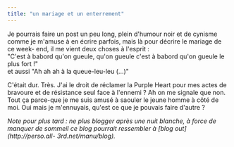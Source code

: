 ```yaml
---
title: "un mariage et un enterrement"
---
```


Je pourrais faire un post un peu long, plein d'humour noir et de cynisme comme
je m'amuse à en écrire parfois, mais là pour décrire le mariage de ce week-
end, il me vient deux choses à l'esprit :  
"C'est à babord qu'on gueule, qu'on gueule c'est à babord qu'on gueule le plus
fort !"  
et aussi "Ah ah ah à la queue-leu-leu (...)"

C'était dur. Très. J'ai le droit de réclamer la Purple Heart pour mes actes de
bravoure et de résistance seul face à l'ennemi ? Ah on me signale que non.
Tout ça parce-que je me suis amusé à saouler le jeune homme à côté de moi. Oui
mais je m'ennuyais, qu'est ce que je pouvais faire d'autre ?

_Note pour plus tard : ne plus blogger après une nuit blanche, à force de
manquer de sommeil ce blog pourrait ressembler à [blog out](http://perso.all-
3rd.net/manu/blog)._

